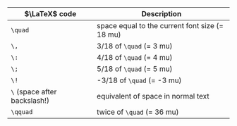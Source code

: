
| $\LaTeX$ code                | Description                                    |
| ---------------------------- | ---------------------------------------------- |
| `\quad`                      | space equal to the current font size (= 18 mu) |
| `\,`                         | 3/18 of `\quad` (= 3 mu)                       |
| `\:`                         | 4/18 of `\quad` (= 4 mu)                       |
| `\;`                         | 5/18 of `\quad` (= 5 mu)                       |
| `\!`                         | -3/18 of `\quad` (= -3 mu)                     |
| `\` (space after backslash!) | equivalent of space in normal text             |
| `\qquad`                     | twice of `\quad` (= 36 mu)                     |
